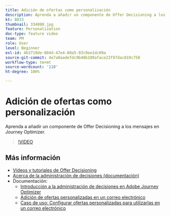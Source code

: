 ```yaml
---
title: Adición de ofertas como personalización
description: Aprenda a añadir un componente de Offer Decisioning a los mensajes en Journey Optimizer.
kt: 8033
thumbnail: 334088.jpg
feature: Personalization
doc-type: feature video
team: PM
role: User
level: Beginner
exl-id: 4b3719de-804d-47e4-80a5-93c9ee1dc09a
source-git-commit: 4e7a0aadefdc9b48b189aface23f97dac819c758
workflow-type: tm+mt
source-wordcount: '110'
ht-degree: 100%

---
```


# Adición de ofertas como personalización

Aprenda a añadir un componente de Offer Decisioning a los mensajes en Journey Optimizer.

>[!VIDEO](https://video.tv.adobe.com/v/334088?quality=12)

## Más información

* [Vídeos y tutoriales de Offer Decisioning](https://experienceleague.adobe.com/docs/offer-decisioning-learn/tutorials/overview.html?lang=es)
* [Acerca de la administración de decisiones (documentación)](https://experienceleague.adobe.com/docs/journey-optimizer/using/offer-decisioniong/get-started/starting-offer-decisioning.html?lang=es)
* Documentación:
   * [Introducción a la administración de decisiones en Adobe Journey Optimizer](https://experienceleague.adobe.com/docs/journey-optimizer/using/offer-decisioniong/get-started/starting-offer-decisioning.html)
   * [Adición de ofertas personalizadas en un correo electrónico](https://experienceleague.adobe.com/docs/journey-optimizer/using/personalization/deliver-personalized-offers.html?lang=es)
   * [Caso de uso: Configurar ofertas personalizadas para utilizarlas en un correo electrónico](https://experienceleague.adobe.com/docs/journey-optimizer/using/offer-decisioniong/get-started/offers-e2e.html?lang=es)
